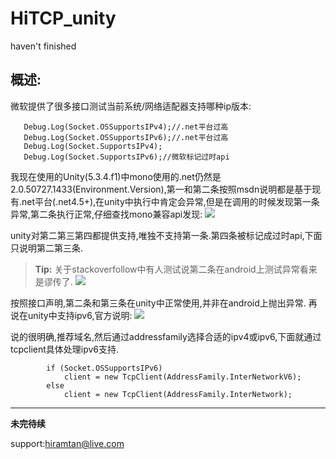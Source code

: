 # HiTCP_unity

haven't finished 



概述:
-------------
微软提供了很多接口测试当前系统/网络适配器支持哪种ip版本:


       Debug.Log(Socket.OSSupportsIPv4);//.net平台过高       
       Debug.Log(Socket.OSSupportsIPv6);//.net平台过高       
       Debug.Log(Socket.SupportsIPv4);       
       Debug.Log(Socket.SupportsIPv6);//微软标记过时api
       
我现在使用的Unity(5.3.4.f1)中mono使用的.net仍然是2.0.50727.1433(Environment.Version),第一和第二条按照msdn说明都是基于现有.net平台(.net4.5+),在unity中执行中肯定会异常,但是在调用的时候发现第一条异常,第二条执行正常,仔细查找mono兼容api发现:
[![](http://note.youdao.com/yws/public/resource/e5a82e19c36d60bd66f6b5ec40c50ae7/xmlnote/0D0F8D6AD2D34D118FA7E5F32BFB847D/7725)](http://note.youdao.com/yws/public/resource/e5a82e19c36d60bd66f6b5ec40c50ae7/xmlnote/0D0F8D6AD2D34D118FA7E5F32BFB847D/7725)

unity对第二第三第四都提供支持,唯独不支持第一条.第四条被标记成过时api,下面只说明第二第三条.
> **Tip:** 关于stackoverfollow中有人测试说第二条在android上测试异常看来是谬传了.
[![](http://note.youdao.com/yws/public/resource/e5a82e19c36d60bd66f6b5ec40c50ae7/xmlnote/529EB007D0564FFFB17530569CA1EB83/7727)](http://note.youdao.com/yws/public/resource/e5a82e19c36d60bd66f6b5ec40c50ae7/xmlnote/529EB007D0564FFFB17530569CA1EB83/7727)

按照接口声明,第二条和第三条在unity中正常使用,并非在android上抛出异常.
再说在unity中支持ipv6,官方说明:
[![](http://note.youdao.com/yws/public/resource/e5a82e19c36d60bd66f6b5ec40c50ae7/xmlnote/DD03AB53B6A34D99A703BB5219D16ADC/7730)](http://note.youdao.com/yws/public/resource/e5a82e19c36d60bd66f6b5ec40c50ae7/xmlnote/DD03AB53B6A34D99A703BB5219D16ADC/7730)

说的很明确,推荐域名,然后通过addressfamily选择合适的ipv4或ipv6,下面就通过tcpclient具体处理ipv6支持.

            if (Socket.OSSupportsIPv6)
                client = new TcpClient(AddressFamily.InterNetworkV6);
            else
                client = new TcpClient(AddressFamily.InterNetwork);




***********
**未完待续**


support:hiramtan@live.com
